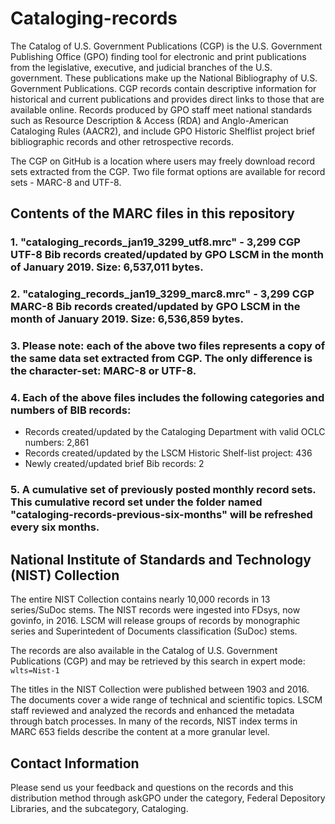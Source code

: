 # Cataloging-records
The Catalog of U.S. Government Publications (CGP) is the U.S. Government Publishing Office (GPO) finding tool for electronic and print publications from the legislative, executive, and judicial branches of the U.S. government. These publications make up the National Bibliography of U.S. Government Publications. CGP records contain descriptive information for historical and current publications and provides direct links to those that are available online. Records produced by GPO staff meet national standards such as Resource Description & Access (RDA) and Anglo-American Cataloging Rules (AACR2), and include GPO Historic Shelflist project brief bibliographic records and other retrospective records. 

The CGP on GitHub is a location where users may freely download record sets extracted from the CGP. Two file format options are available for record sets - MARC-8 and UTF-8.

## Contents of the MARC files in this repository
###  1. "cataloging_records_jan19_3299_utf8.mrc" - 3,299 CGP UTF-8 Bib records created/updated by GPO LSCM in the month of January 2019. Size: 6,537,011 bytes.
###  2. "cataloging_records_jan19_3299_marc8.mrc" - 3,299 CGP MARC-8 Bib records created/updated by GPO LSCM in the month of January 2019. Size: 6,536,859 bytes.
###  3. Please note: each of the above two files represents a copy of the same data set extracted from CGP. The only difference is the character-set: MARC-8 or UTF-8.
###  4. Each of the above files includes the following categories and numbers of BIB records:

*  Records created/updated by the Cataloging Department with valid OCLC numbers: 2,861
*  Records created/updated by the LSCM Historic Shelf-list project: 436
*  Newly created/updated brief Bib records:  2

###  5. A cumulative set of previously posted monthly record sets. This cumulative record set under the folder named "cataloging-records-previous-six-months" will be refreshed every six months.

## National Institute of Standards and Technology (NIST) Collection
The entire NIST Collection contains nearly 10,000 records in 13 series/SuDoc stems. The NIST records were ingested into FDsys, now govinfo, in 2016. LSCM will release groups of records by monographic series and Superintedent of Documents classification (SuDoc) stems.

The records are also available in the Catalog of U.S. Government Publications (CGP) and may be retrieved by this search in expert mode: `wlts=Nist-1`

The titles in the NIST Collection were published between 1903 and 2016. The documents cover a wide range of technical and scientific topics. LSCM staff reviewed and analyzed the records and enhanced the metadata through batch processes. In many of the records, NIST index terms in MARC 653 fields describe the content at a more granular level. 

## Contact Information
Please send us your feedback and questions on the records and this distribution method through askGPO under the category, Federal Depository Libraries, and the subcategory, Cataloging.


